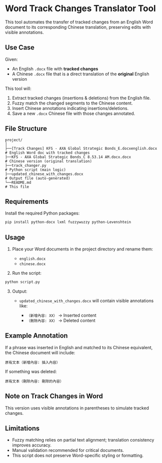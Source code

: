 
# Word Track Changes Translator Tool

This tool automates the transfer of tracked changes from an English Word document to its corresponding Chinese translation, preserving edits with visible annotations.

##  Use Case

Given:
- An English `.docx` file with **tracked changes**
- A Chinese `.docx` file that is a direct translation of the **original** English version

This tool will:
1. Extract tracked changes (insertions & deletions) from the English file.
2. Fuzzy match the changed segments to the Chinese content.
3. Insert Chinese annotations indicating insertions/deletions.
4. Save a new `.docx` Chinese file with those changes annotated.

##  File Structure

```
project/
│
├──[Track Changes] KFS - AXA Global Strategic Bonds_E.docxenglish.docx   # English Word doc with tracked changes
├──KFS - AXA Global Strategic Bonds_C 8.53.14 AM.docx.docx               # Chinese version (original translation)
├──track_changer.py                                                      # Python script (main logic)
├──updated_chinese_with_changes.docx                                     # Output file (auto-generated)
└──README.md                                                             # This file
```

## Requirements

Install the required Python packages:

```bash
pip install python-docx lxml fuzzywuzzy python-Levenshtein
```

## Usage

1. Place your Word documents in the project directory and rename them:
   - `english.docx`
   - `chinese.docx`

2. Run the script:

```bash
python script.py
```

3. Output:
   - `updated_chinese_with_changes.docx` will contain visible annotations like:

     - `（新增內容: XX）` → Inserted content
     - `（刪除內容: XX）` → Deleted content

##  Example Annotation

If a phrase was inserted in English and matched to its Chinese equivalent, the Chinese document will include:

```
原有文本（新增內容: 插入內容）
```

If something was deleted:

```
原有文本（刪除內容: 刪除的內容）
```

## Note on Track Changes in Word

This version uses visible annotations in parentheses to simulate tracked changes.


## Limitations

- Fuzzy matching relies on partial text alignment; translation consistency improves accuracy.
- Manual validation recommended for critical documents.
- This script does not preserve Word-specific styling or formatting.

